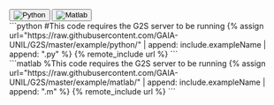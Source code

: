 
<div class="tab code">
  <button class="tablinks python" onclick="openTab(event, 'python', 'interface')">
    <img src="{{ site.baseurl }}/assets/images/Python.svg" alt="Python">
  </button>
  <button class="tablinks matlab" onclick="openTab(event, 'matlab', 'interface')">
    <img src="{{ site.baseurl }}/assets/images/Matlab.png" alt="Matlab">
  </button>
<!--   <button class="tablinks" onclick="openTab(event, 'R', 'interface')">
    <img src="{{ site.baseurl }}/assets/images/Rlogo.svg" alt="R">
  </button> -->
</div>
<div class="langcontent code interface python">
```python
#This code requires the G2S server to be running
{% assign url="https://raw.githubusercontent.com/GAIA-UNIL/G2S/master/example/python/" | append: include.exampleName | append: ".py" %}
{% remote_include url %}
```
</div>
<div class="langcontent code interface matlab">
```matlab
%This code requires the G2S server to be running
{% assign url="https://raw.githubusercontent.com/GAIA-UNIL/G2S/master/example/matlab/" | append: include.exampleName | append: ".m" %}
{% remote_include url %}
```
</div>